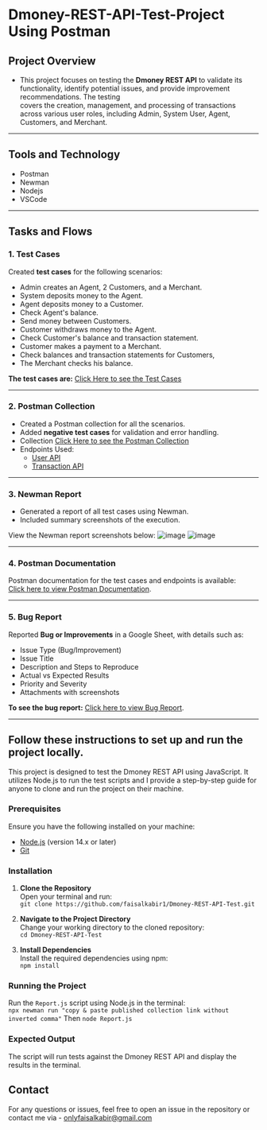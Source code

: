 # Dmoney-REST-API-Test-Project Using Postman
## Project Overview
- This project focuses on testing the **Dmoney REST API** to validate its functionality, identify potential issues, and provide improvement recommendations. The testing     
  covers the creation, management, and processing of transactions across various user roles, including Admin, System User, Agent, Customers, and Merchant.
---
## Tools and Technology
- Postman
- Newman
- Nodejs
- VSCode
---
## Tasks and Flows

### 1. **Test Cases**
Created **test cases** for the following scenarios:
- Admin creates an Agent, 2 Customers, and a Merchant.
- System deposits money to the Agent.
- Agent deposits money to a Customer.
- Check Agent's balance.
- Send money between Customers.
- Customer withdraws money to the Agent.
- Check Customer's balance and transaction statement.
- Customer makes a payment to a Merchant.
- Check balances and transaction statements for Customers,
- The Merchant checks his balance.

**The test cases are:** [Click Here to see the Test Cases](https://docs.google.com/spreadsheets/d/1tSFDXtzmnNNr_L7nLISaUuVkqhuMBBao/edit?usp=sharing&ouid=110591976413796555813&rtpof=true&sd=true)

---

### 2. **Postman Collection**
- Created a Postman collection for all the scenarios.
- Added **negative test cases** for validation and error handling.
- Collection [Click Here to see the Postman Collection](https://www.postman.com/satellite-operator-81623342/workspace/my-practice-workspace/collection/39262502-36f3c8d0-1efa-44f3-8c9d-1cefe875caab?action=share&creator=39262502)
- Endpoints Used:
  - [User API](http://dmoney.roadtocareer.net/api-docs/user)
  - [Transaction API](http://dmoney.roadtocareer.net/api-docs/transaction)
---

### 3. **Newman Report**
- Generated a report of all test cases using Newman.
- Included summary screenshots of the execution.

View the Newman report screenshots below:
![image](https://github.com/user-attachments/assets/4e66a73c-ad28-4327-9dda-431526704679)
![image](https://github.com/user-attachments/assets/37c4f1b5-30ee-4af5-b03a-3740521a9ed6)


---

### 4. **Postman Documentation**
Postman documentation for the test cases and endpoints is available:  
[Click here to view Postman Documentation](https://documenter.getpostman.com/view/39262502/2sAYdmmU5c).

---

### 5. **Bug Report**
Reported **Bug or Improvements** in a Google Sheet, with details such as:
- Issue Type (Bug/Improvement)
- Issue Title
- Description and Steps to Reproduce
- Actual vs Expected Results
- Priority and Severity
- Attachments with screenshots

**To see the bug report:** [Click here to view Bug Report](https://docs.google.com/spreadsheets/d/1SAL3eGIpdNvUJiO5WvHghBv0wPedUTt7/edit?usp=sharing&ouid=110591976413796555813&rtpof=true&sd=true).

---
## Follow these instructions to set up and run the project locally.

This project is designed to test the Dmoney REST API using JavaScript. It utilizes Node.js to run the test scripts and I provide a step-by-step guide for anyone to clone and run the project on their machine.





### Prerequisites

Ensure you have the following installed on your machine:  
- [Node.js](https://nodejs.org/) (version 14.x or later)  
- [Git](https://git-scm.com/)

### Installation

1. **Clone the Repository**  
   Open your terminal and run:  
   `git clone https://github.com/faisalkabir1/Dmoney-REST-API-Test.git`

2. **Navigate to the Project Directory**  
   Change your working directory to the cloned repository:  
   `cd Dmoney-REST-API-Test`

3. **Install Dependencies**  
   Install the required dependencies using npm:  
   `npm install`

### Running the Project

Run the `Report.js` script using Node.js in the terminal:  
`npx newman run "copy & paste published collection link without inverted comma"`
Then 
`node Report.js`

### Expected Output

The script will run tests against the Dmoney REST API and display the results in the terminal.


## Contact

For any questions or issues, feel free to open an issue in the repository or contact me via - onlyfaisalkabir@gmail.com
